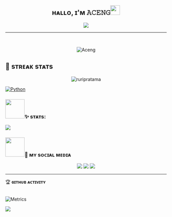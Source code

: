 <h2 align="center">ʜᴀʟʟᴏ, ɪ'ᴍ 𝙰𝙲𝙴𝙽𝙶<img src="https://media.giphy.com/media/hvRJCLFzcasrR4ia7z/giphy.gif" width="30"></h2>
<p align="center">
  <a href="https://github.com/ruripratama/readme-typing-svg"><img src="https://readme-typing-svg.herokuapp.com?lines=Im+Just+Amateur;But+I+Will+Keep+Learning;I%20|%20Like%20Sebat's%20%20:);Let's%20Study;Together%20HIHI%20:)%20:)&center=true&width=500&height=60"></a>
</p>
<hr/>
<br>
<p align="center"> <img src="https://komarev.com/ghpvc/?username=Aceng8&label=Profile%20views&color=0e75b6&style=plastic" alt="Aceng" /> </p>

## 📍 sᴛʀᴇᴀᴋ sᴛᴀᴛs
<p align="center"><img src="https://github-readme-streak-stats.herokuapp.com/?user=ruripratama&theme=algolia" alt="ruripratama"  /></p>

<p align="left"> 


   <a href="https://www.python.org" target="_blank">
    <img alt="Python" src="https://img.shields.io/badge/Python%20-%2314354C.svg?logo=python&logoColor=white">
  </a>

</p>



### <img src="https://media.giphy.com/media/IqgySmxEgP0rs40ZMB/giphy.gif" width="60">✨ sᴛᴀᴛs:
<p>
    <img src="https://github-readme-stats.vercel.app/api?username=ruripratama&hide=issues&show_icons=true&hide_border=true&title_color=000" />
</p>


### <img src="https://media.giphy.com/media/VgCDAzcKvsR6OM0uWg/giphy.gif" width="60">💌 ᴍʏ sᴏᴄɪᴀʟ ᴍᴇᴅɪᴀ
<p align="center">
    <a href="https://facebook.com/Memeiindonesia" target="blank"><img src="https://img.icons8.com/nolan/55/facebook-new.png" /></a>
    <a href="https://t.me/AcengProject" target="blank"><img src="https://img.icons8.com/nolan/55/telegram-app.png" /></a>
    <a href="https://instagram.com/Ryyyy" target="blank"><img src="https://img.icons8.com/nolan/55/instagram-new.png" /></a>
</p>


<hr/>
    </details>
    <summary>&#127942 <b>ɢɪᴛʜᴜʙ ᴀᴄᴛɪᴠɪᴛʏ</b></summary><br/>

![Metrics](https://metrics.lecoq.io/Aceng?template=classic&repositories.forks=true&languages=1&languages.colors=github&languages.threshold=0%25&config.timezone=Asia%2FJakarta)

</details>
<img src="https://user-images.githubusercontent.com/73097560/115834477-dbab4500-a447-11eb-908a-139a6edaec5c.gif">
